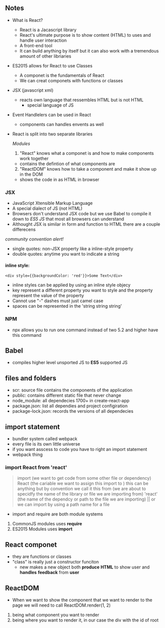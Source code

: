 ## Notes

- What is React?

  - React is a Jacascript library
  - React's ultimate purpose is to show content (HTML) to uses and handle user interaction
  - A front-end tool
  - It can build anything by itself but it can also work with a tremendous amount of other libriaries

- ES2015 allows for React to use Classes

  - A componet is the fundamentals of React
  - We can creat componets with functions or classes

- JSX (javascript xml)

  - reacts own language that ressembles HTML but is not HTML
    - special language of JS

- Event Handlelers can be used in React

  - components can handles envents as well

- React is split into two separate libraries

  _Modules_

  1. "React" knows what a componet is and how to make components work together

  - contains the defintion of what components are

  2. "ReactDOM" knows how to take a component and make it show up in the DOM

  - shows the code in as HTML in browser

### JSX

- JavaScript Xtensible Markup Language
- A special dialect of JS (not HTML)
- Browsers don't understand JSX code but we use Babel to compile it down to _ES5 JS_ that most all browsers can understand
- Althought JSX is similar in form and function to HTML there are a couple differecens

_community convention alert!_

- single quotes: non-JSX property like a inline-style property
- double quotes: anytime you want to indicate a string

#### inline style:

`<div style={{backgroundColor: 'red'}}>Some Text</div>`

- inline styles can be applied by using an inline style objecy
- key represent a different property you want to style and the property represent the value of the property
- Cannot use "-" dashes must just camel case
- spaces can be represented in the 'string string string'

### NPM

- npx allows you to run one command instead of two
  5.2 and higher have this command

## Babel

- compiles higher level unsported JS to **ES5** supported JS

## files and folders

- scr: source file contains the components of the application
- public: contains different static file that never change
- node_module: all dependecies 1700+ in create-react-app
- package.json: list all dependies and project configiration
- package-lock.json: records the versions of all dependecies

## import statement

- bundler system called webpack
- every file is its own little universe
- if you want asscess to code you have to right an import statement
- webpack thing

### import React from 'react'

> import (we want to get code from some other file or dependency)
> React (the cariable we want to assign this import to ) this can be anything but by convention we call it this
> from (we are about to specidfy the name of the library or file we are importing from)
> 'react' (the name of the dependcy or path to the file we are importing) || or we can import by using a path name for a file

- import and require are both module systems

1. CommonJS modules uses **require**
2. ES2015 Modules uses **import**

## React componet

- they are functions or classes
- "class" is really just a constructor funciton
  - new makes a new object
    both **produce** **HTML** to show user and **handles** **feedback** from **user**

## ReactDOM

- When we want to show the component that we want to render to the page we will need to call ReactDOM.render(1, 2)

1. being what component you want to render
2. being where you want to render it, in our case the div with the id of root
